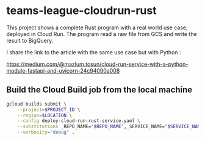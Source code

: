 # teams-league-cloudrun-rust

This project shows a complete Rust program with a real world use case, deployed in Cloud Run. 
The program read a raw file from GCS and write the result to BigQuery.

I share the link to the article with the same use case but with Python :

https://medium.com/@mazlum.tosun/cloud-run-service-with-a-python-module-fastapi-and-uvicorn-24c94090a008

## Build the Cloud Build job from the local machine 

```bash
gcloud builds submit \
    --project=$PROJECT_ID \
    --region=$LOCATION \
    --config deploy-cloud-run-rust-service.yaml \
    --substitutions _REPO_NAME="$REPO_NAME",_SERVICE_NAME="$SERVICE_NAME",_IMAGE_TAG="$IMAGE_TAG",_OUTPUT_DATASET="$OUTPUT_DATASET",_OUTPUT_TABLE="$OUTPUT_TABLE",_INPUT_BUCKET="$INPUT_BUCKET",_INPUT_OBJECT="$INPUT_OBJECT" \
    --verbosity="debug" .
```